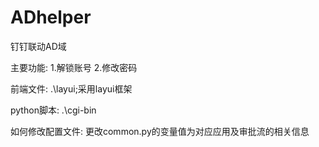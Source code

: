 # ADhelper
钉钉联动AD域

主要功能:
1.解锁账号
2.修改密码

前端文件:
.\layui;采用layui框架

python脚本:
.\cgi-bin

如何修改配置文件:
更改common.py的变量值为对应应用及审批流的相关信息

